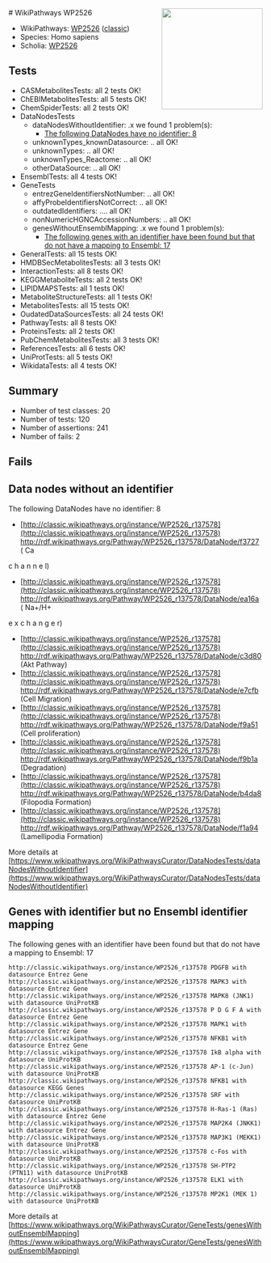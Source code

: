 <img style="float: right; width: 200px" src="https://upload.wikimedia.org/wikipedia/commons/thumb/8/83/Wplogo_with_text_500.png/640px-Wplogo_with_text_500.png" />
# WikiPathways WP2526

* WikiPathways: [WP2526](https://wikipathways.org/pathways/WP2526) ([classic](https://classic.wikipathways.org/instance/WP2526))
* Species: Homo sapiens
* Scholia: [WP2526](https://scholia.toolforge.org/wikipathways/WP2526)
## Tests
* CASMetabolitesTests: all 2 tests OK!
* ChEBIMetabolitesTests: all 5 tests OK!
* ChemSpiderTests: all 2 tests OK!
* DataNodesTests
    * dataNodesWithoutIdentifier: .x we found 1 problem(s):
        * [The following DataNodes have no identifier: 8](#d2d32fa7)
    * unknownTypes_knownDatasource: .. all OK!
    * unknownTypes: .. all OK!
    * unknownTypes_Reactome: .. all OK!
    * otherDataSource: .. all OK!
* EnsemblTests: all 4 tests OK!
* GeneTests
    * entrezGeneIdentifiersNotNumber: .. all OK!
    * affyProbeIdentifiersNotCorrect: .. all OK!
    * outdatedIdentifiers: .... all OK!
    * nonNumericHGNCAccessionNumbers: .. all OK!
    * genesWithoutEnsemblMapping: .x we found 1 problem(s):
        * [The following genes with an identifier have been found but that do not have a mapping to Ensembl: 17](#c4e54314)
* GeneralTests: all 15 tests OK!
* HMDBSecMetabolitesTests: all 3 tests OK!
* InteractionTests: all 8 tests OK!
* KEGGMetaboliteTests: all 2 tests OK!
* LIPIDMAPSTests: all 1 tests OK!
* MetaboliteStructureTests: all 1 tests OK!
* MetabolitesTests: all 15 tests OK!
* OudatedDataSourcesTests: all 24 tests OK!
* PathwayTests: all 8 tests OK!
* ProteinsTests: all 2 tests OK!
* PubChemMetabolitesTests: all 3 tests OK!
* ReferencesTests: all 6 tests OK!
* UniProtTests: all 5 tests OK!
* WikidataTests: all 4 tests OK!


## Summary

* Number of test classes: 20
* Number of tests: 120
* Number of assertions: 241
* Number of fails: 2

## Fails

<a name="d2d32fa7" />

## Data nodes without an identifier

The following DataNodes have no identifier: 8

* [http://classic.wikipathways.org/instance/WP2526_r137578](http://classic.wikipathways.org/instance/WP2526_r137578) http://rdf.wikipathways.org/Pathway/WP2526_r137578/DataNode/f3727 (
Ca

c
h
a
n
n
e
l)
* [http://classic.wikipathways.org/instance/WP2526_r137578](http://classic.wikipathways.org/instance/WP2526_r137578) http://rdf.wikipathways.org/Pathway/WP2526_r137578/DataNode/ea16a (
Na+/H+

e
x
c
h
a
n
g
e
r)
* [http://classic.wikipathways.org/instance/WP2526_r137578](http://classic.wikipathways.org/instance/WP2526_r137578) http://rdf.wikipathways.org/Pathway/WP2526_r137578/DataNode/c3d80 (Akt
Pathway)
* [http://classic.wikipathways.org/instance/WP2526_r137578](http://classic.wikipathways.org/instance/WP2526_r137578) http://rdf.wikipathways.org/Pathway/WP2526_r137578/DataNode/e7cfb (Cell Migration)
* [http://classic.wikipathways.org/instance/WP2526_r137578](http://classic.wikipathways.org/instance/WP2526_r137578) http://rdf.wikipathways.org/Pathway/WP2526_r137578/DataNode/f9a51 (Cell proliferation)
* [http://classic.wikipathways.org/instance/WP2526_r137578](http://classic.wikipathways.org/instance/WP2526_r137578) http://rdf.wikipathways.org/Pathway/WP2526_r137578/DataNode/f9b1a (Degradation)
* [http://classic.wikipathways.org/instance/WP2526_r137578](http://classic.wikipathways.org/instance/WP2526_r137578) http://rdf.wikipathways.org/Pathway/WP2526_r137578/DataNode/b4da8 (Filopodia
Formation)
* [http://classic.wikipathways.org/instance/WP2526_r137578](http://classic.wikipathways.org/instance/WP2526_r137578) http://rdf.wikipathways.org/Pathway/WP2526_r137578/DataNode/f1a94 (Lamellipodia
Formation)


More details at [https://www.wikipathways.org/WikiPathwaysCurator/DataNodesTests/dataNodesWithoutIdentifier](https://www.wikipathways.org/WikiPathwaysCurator/DataNodesTests/dataNodesWithoutIdentifier)

<a name="c4e54314" />

## Genes with identifier but no Ensembl identifier mapping

The following genes with an identifier have been found but that do not have a mapping to Ensembl: 17
```
http://classic.wikipathways.org/instance/WP2526_r137578 PDGFB with datasource Entrez Gene
http://classic.wikipathways.org/instance/WP2526_r137578 MAPK3 with datasource Entrez Gene
http://classic.wikipathways.org/instance/WP2526_r137578 MAPK8 (JNK1) with datasource UniProtKB
http://classic.wikipathways.org/instance/WP2526_r137578 P D G F A with datasource Entrez Gene
http://classic.wikipathways.org/instance/WP2526_r137578 MAPK1 with datasource Entrez Gene
http://classic.wikipathways.org/instance/WP2526_r137578 NFKB1 with datasource Entrez Gene
http://classic.wikipathways.org/instance/WP2526_r137578 IkB alpha with datasource UniProtKB
http://classic.wikipathways.org/instance/WP2526_r137578 AP-1 (c-Jun) with datasource UniProtKB
http://classic.wikipathways.org/instance/WP2526_r137578 NFKB1 with datasource KEGG Genes
http://classic.wikipathways.org/instance/WP2526_r137578 SRF with datasource UniProtKB
http://classic.wikipathways.org/instance/WP2526_r137578 H-Ras-1 (Ras) with datasource Entrez Gene
http://classic.wikipathways.org/instance/WP2526_r137578 MAP2K4 (JNKK1) with datasource Entrez Gene
http://classic.wikipathways.org/instance/WP2526_r137578 MAP3K1 (MEKK1) with datasource UniProtKB
http://classic.wikipathways.org/instance/WP2526_r137578 c-Fos with datasource UniProtKB
http://classic.wikipathways.org/instance/WP2526_r137578 SH-PTP2 (PTN11) with datasource UniProtKB
http://classic.wikipathways.org/instance/WP2526_r137578 ELK1 with datasource UniProtKB
http://classic.wikipathways.org/instance/WP2526_r137578 MP2K1 (MEK 1) with datasource UniProtKB
```

More details at [https://www.wikipathways.org/WikiPathwaysCurator/GeneTests/genesWithoutEnsemblMapping](https://www.wikipathways.org/WikiPathwaysCurator/GeneTests/genesWithoutEnsemblMapping)

